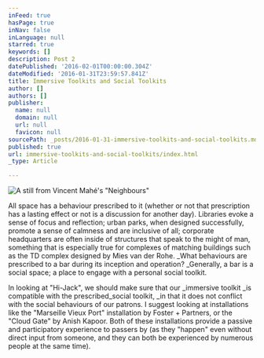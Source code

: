 ```yaml
---
inFeed: true
hasPage: true
inNav: false
inLanguage: null
starred: true
keywords: []
description: Post 2
datePublished: '2016-02-01T00:00:00.304Z'
dateModified: '2016-01-31T23:59:57.841Z'
title: Immersive Toolkits and Social Toolkits
author: []
authors: []
publisher:
  name: null
  domain: null
  url: null
  favicon: null
sourcePath: _posts/2016-01-31-immersive-toolkits-and-social-toolkits.md
published: true
url: immersive-toolkits-and-social-toolkits/index.html
_type: Article

---
```

![A still from Vincent Mahé's "Neighbours"](https://the-grid-user-content.s3-us-west-2.amazonaws.com/c3ad48b8-35b6-496f-a1b7-a914a16a349f.jpg)

All space has a behaviour prescribed to it (whether or not that prescription has a lasting effect or not is a discussion for another day). Libraries evoke a sense of focus and reflection; urban parks, when designed successfully, promote a sense of calmness and are inclusive of all; corporate headquarters are often inside of structures that speak to the might of man, something that is especially true for complexes of matching buildings such as the TD complex designed by Mies van der Rohe. _What behaviours are prescribed to a bar during its inception and operation? _Generally, a bar is a social space; a place to engage with a personal social toolkit. 

In looking at "Hi-Jack", we should make sure that our _immersive toolkit _is compatible with the prescribed_social toolkit, _in that it does not conflict with the social behaviours of our patrons. I suggest looking at installations like the "Marseille Vieux Port" installation by Foster + Partners, or the "Cloud Gate" by Anish Kapoor. Both of these installations provide a passive and participatory experience to passers by (as they "happen" even without direct input from someone, and they can both be experienced by numerous people at the same time).